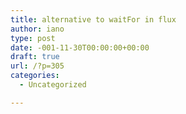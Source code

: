 ```yaml
---
title: alternative to waitFor in flux
author: iano
type: post
date: -001-11-30T00:00:00+00:00
draft: true
url: /?p=305
categories:
  - Uncategorized

---
```

